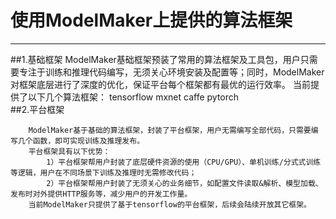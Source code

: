 # 使用ModelMaker上提供的算法框架
----
##1.基础框架
	    ModelMaker基础框架预装了常用的算法框架及工具包，用户只需要专注于训练和推理代码编写，无须关心环境安装及配置等；同时，ModelMaker对框架底层进行了深度的优化，保证平台每个框架都有最优的运行效率。
        当前提供了以下几个算法框架：
		    tensorflow
            mxnet
            caffe
            pytorch		
##2.平台框架

	    ModelMaker基于基础的算法框架，封装了平台框架，用户无需编写全部代码，只需要编写几个函数，即可实现训练及推理发布。
        平台框架具有以下优势：
            1）平台框架帮用户封装了底层硬件资源的使用（CPU/GPU）、单机训练/分式式训练等逻辑，用户在不同场景下训练及推理时无需修改代码；
            2）平台框架帮用户封装了无须关心的业务细节，如配置文件读取&解析、模型加载、发布时对外提供HTTP服务等，减少用户的开发工作量。
        当前ModelMaker只提供了基于tensorflow的平台框架，后续会陆续开放其它框架。
        
     
